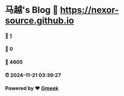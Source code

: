 # 马越's Blog :link: https://nexor-source.github.io 
### :page_facing_up: [1](https://nexor-source.github.io/tag.html) 
### :speech_balloon: 0 
### :hibiscus: 4605 
### :alarm_clock: 2024-11-21 03:39:27 
### Powered by :heart: [Gmeek](https://github.com/Meekdai/Gmeek)
